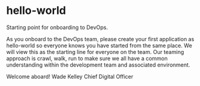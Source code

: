 # hello-world
Starting point for onboarding to DevOps.

As you onboard to the DevOps team, please create your first application as hello-world so everyone knows you have started from the same place.
We will view this as the starting line for everyone on the team.
Our teaming approach is crawl, walk, run to make sure we all have a common understanding within the development team and associated environment.

Welcome aboard!
Wade Kelley
Chief Digital Officer
